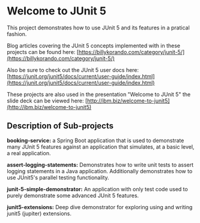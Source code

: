 # Welcome to JUnit 5

This project demonstrates how to use JUnit 5 and its features in a pratical fashion. 

Blog articles covering the JUnit 5 concepts implemented with in these projects can be found here: [https://billykorando.com/category/junit-5/](https://billykorando.com/category/junit-5/)

Also be sure to check out the JUnit 5 user docs here: [https://junit.org/junit5/docs/current/user-guide/index.html](https://junit.org/junit5/docs/current/user-guide/index.html)

These projects are also used in the presentation "Welcome to JUnit 5" the slide deck can be viewed here: [http://ibm.biz/welcome-to-junit5](http://ibm.biz/welcome-to-junit5)

## Description of Sub-projects

**booking-service:** a Spring Boot application that is used to demonstrate many JUnit 5 features against an application that simulates, at a basic level, a real application.

**assert-logging-statements:** Demonstrates how to write unit tests to assert logging statements in a Java application. Additionally demonstrates how to use JUnit5's parallel testing functionality.

**junit-5-simple-demonstrator:** An application with only test code used to purely demonstrate some advanced JUnit 5 features.

**junit5-extensions:** Deep dive demonstrator for exploring using and writing junit5 (jupiter) extensions. 
